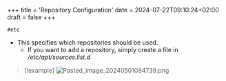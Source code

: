 +++
title = 'Repository Configuration'
date = 2024-07-22T09:10:24+02:00
draft = false
+++

    #etc 


- This specifies which repositories should be used.
	- If you want to add a repository, simply create a file in */etc/apt/sources.list.d*

>[!example]
![Pasted_image_20240501084739.png](/Notes/Pasted_image_20240501084739.png)